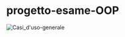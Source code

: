 # progetto-esame-OOP



![Casi_d'uso-generale](https://user-images.githubusercontent.com/66751813/86254363-fc9f6280-bbb5-11ea-8366-32bf03b0d366.png)
